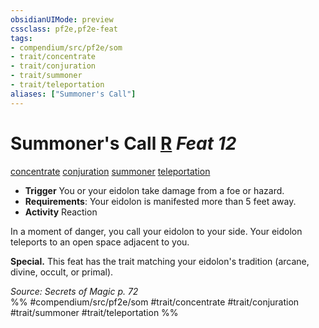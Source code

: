 ```yaml
---
obsidianUIMode: preview
cssclass: pf2e,pf2e-feat
tags:
- compendium/src/pf2e/som
- trait/concentrate
- trait/conjuration
- trait/summoner
- trait/teleportation
aliases: ["Summoner's Call"]
---
```

# Summoner's Call  [R](/rules/core-rulebook/chapter-9-playing-the-game.md#Actions "Reaction") *Feat 12*  
[concentrate](/rules/traits/concentrate.md)  [conjuration](/rules/traits/conjuration.md)  [summoner](/rules/traits/summoner-som.md)  [teleportation](/rules/traits/teleportation.md)  

- **Trigger** You or your eidolon take damage from a foe or hazard.
- **Requirements**: Your eidolon is manifested more than 5 feet away.
- **Activity** Reaction

In a moment of danger, you call your eidolon to your side. Your eidolon teleports to an open space adjacent to you.

**Special.** This feat has the trait matching your eidolon's tradition (arcane, divine, occult, or primal).

*Source: Secrets of Magic p. 72*  
%% #compendium/src/pf2e/som #trait/concentrate #trait/conjuration #trait/summoner #trait/teleportation %%